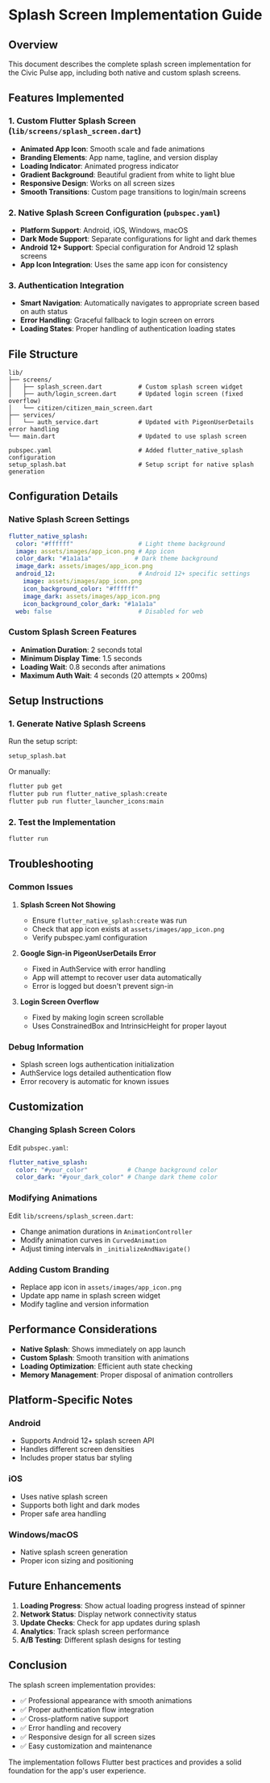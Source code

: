 # Splash Screen Implementation Guide

## Overview
This document describes the complete splash screen implementation for the Civic Pulse app, including both native and custom splash screens.

## Features Implemented

### 1. Custom Flutter Splash Screen (`lib/screens/splash_screen.dart`)
- **Animated App Icon**: Smooth scale and fade animations
- **Branding Elements**: App name, tagline, and version display
- **Loading Indicator**: Animated progress indicator
- **Gradient Background**: Beautiful gradient from white to light blue
- **Responsive Design**: Works on all screen sizes
- **Smooth Transitions**: Custom page transitions to login/main screens

### 2. Native Splash Screen Configuration (`pubspec.yaml`)
- **Platform Support**: Android, iOS, Windows, macOS
- **Dark Mode Support**: Separate configurations for light and dark themes
- **Android 12+ Support**: Special configuration for Android 12 splash screens
- **App Icon Integration**: Uses the same app icon for consistency

### 3. Authentication Integration
- **Smart Navigation**: Automatically navigates to appropriate screen based on auth status
- **Error Handling**: Graceful fallback to login screen on errors
- **Loading States**: Proper handling of authentication loading states

## File Structure

```
lib/
├── screens/
│   ├── splash_screen.dart          # Custom splash screen widget
│   ├── auth/login_screen.dart      # Updated login screen (fixed overflow)
│   └── citizen/citizen_main_screen.dart
├── services/
│   └── auth_service.dart           # Updated with PigeonUserDetails error handling
└── main.dart                       # Updated to use splash screen

pubspec.yaml                        # Added flutter_native_splash configuration
setup_splash.bat                    # Setup script for native splash generation
```

## Configuration Details

### Native Splash Screen Settings
```yaml
flutter_native_splash:
  color: "#ffffff"                  # Light theme background
  image: assets/images/app_icon.png # App icon
  color_dark: "#1a1a1a"            # Dark theme background
  image_dark: assets/images/app_icon.png
  android_12:                       # Android 12+ specific settings
    image: assets/images/app_icon.png
    icon_background_color: "#ffffff"
    image_dark: assets/images/app_icon.png
    icon_background_color_dark: "#1a1a1a"
  web: false                        # Disabled for web
```

### Custom Splash Screen Features
- **Animation Duration**: 2 seconds total
- **Minimum Display Time**: 1.5 seconds
- **Loading Wait**: 0.8 seconds after animations
- **Maximum Auth Wait**: 4 seconds (20 attempts × 200ms)

## Setup Instructions

### 1. Generate Native Splash Screens
Run the setup script:
```bash
setup_splash.bat
```

Or manually:
```bash
flutter pub get
flutter pub run flutter_native_splash:create
flutter pub run flutter_launcher_icons:main
```

### 2. Test the Implementation
```bash
flutter run
```

## Troubleshooting

### Common Issues

1. **Splash Screen Not Showing**
   - Ensure `flutter_native_splash:create` was run
   - Check that app icon exists at `assets/images/app_icon.png`
   - Verify pubspec.yaml configuration

2. **Google Sign-in PigeonUserDetails Error**
   - Fixed in AuthService with error handling
   - App will attempt to recover user data automatically
   - Error is logged but doesn't prevent sign-in

3. **Login Screen Overflow**
   - Fixed by making login screen scrollable
   - Uses ConstrainedBox and IntrinsicHeight for proper layout

### Debug Information
- Splash screen logs authentication initialization
- AuthService logs detailed authentication flow
- Error recovery is automatic for known issues

## Customization

### Changing Splash Screen Colors
Edit `pubspec.yaml`:
```yaml
flutter_native_splash:
  color: "#your_color"           # Change background color
  color_dark: "#your_dark_color" # Change dark theme color
```

### Modifying Animations
Edit `lib/screens/splash_screen.dart`:
- Change animation durations in `AnimationController`
- Modify animation curves in `CurvedAnimation`
- Adjust timing intervals in `_initializeAndNavigate()`

### Adding Custom Branding
- Replace app icon in `assets/images/app_icon.png`
- Update app name in splash screen widget
- Modify tagline and version information

## Performance Considerations

- **Native Splash**: Shows immediately on app launch
- **Custom Splash**: Smooth transition with animations
- **Loading Optimization**: Efficient auth state checking
- **Memory Management**: Proper disposal of animation controllers

## Platform-Specific Notes

### Android
- Supports Android 12+ splash screen API
- Handles different screen densities
- Includes proper status bar styling

### iOS
- Uses native splash screen
- Supports both light and dark modes
- Proper safe area handling

### Windows/macOS
- Native splash screen generation
- Proper icon sizing and positioning

## Future Enhancements

1. **Loading Progress**: Show actual loading progress instead of spinner
2. **Network Status**: Display network connectivity status
3. **Update Checks**: Check for app updates during splash
4. **Analytics**: Track splash screen performance
5. **A/B Testing**: Different splash designs for testing

## Conclusion

The splash screen implementation provides:
- ✅ Professional appearance with smooth animations
- ✅ Proper authentication flow integration
- ✅ Cross-platform native support
- ✅ Error handling and recovery
- ✅ Responsive design for all screen sizes
- ✅ Easy customization and maintenance

The implementation follows Flutter best practices and provides a solid foundation for the app's user experience.
